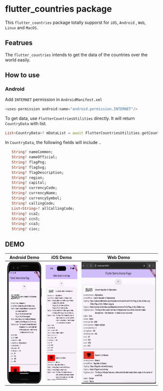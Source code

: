 # flutter_countries package

This `flutter_countries` package totally supporst for `iOS`, `Android` , `Web`, `Linux` and `MacOS`.  

## Featrues
The `flutter_countries` intends to get the data of the countries over the world easily.

## How to use

### Android
Add `INTERNET` permission in `AndroidManifest.xml`
```Java
<uses-permission android:name="android.permission.INTERNET"/>
```

To get data, use `FlutterCountriesUtilities` directly. It will return `CountryData` with list.
```dart
List<CountryData>? mDataList = await FlutterCountriesUtilities.getCountries();
```
In `CountryData`, the following fields will include ..  
```dart
   String? nameCommon;
   String? nameOfficial;
   String? flagPng;
   String? flagSvg;
   String? flagDescription;
   String? region;
   String? capital;
   String? currencyCode;
   String? currencyName;
   String? currencySymbol;
   String? callingCode;
   List<String>? allCallingCode;
   String? cca2;
   String? ccn3;
   String? cca3;
   String? cioc;
```

## DEMO

| Android Demo | iOS Demo                                                             | Web Demo                                                             |
|--------------|----------------------------------------------------------------------|----------------------------------------------------------------------|
| <img src="assets/android.png" width="200" height="400" alt="Android Video"/> | <img src="assets/ios.png" width="200" height="380" alt="iOS Video"/> | <img src="assets/web.png" width="550" height="400" alt="iOS Video"/> |
